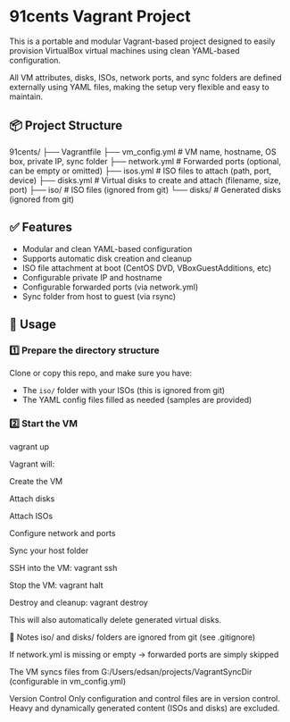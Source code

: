 # 91cents Vagrant Project

This is a portable and modular Vagrant-based project designed to easily provision VirtualBox virtual machines using clean YAML-based configuration.

All VM attributes, disks, ISOs, network ports, and sync folders are defined externally using YAML files, making the setup very flexible and easy to maintain.

## 📦 Project Structure


91cents/
├── Vagrantfile
├── vm_config.yml # VM name, hostname, OS box, private IP, sync folder
├── network.yml # Forwarded ports (optional, can be empty or omitted)
├── isos.yml # ISO files to attach (path, port, device)
├── disks.yml # Virtual disks to create and attach (filename, size, port)
├── iso/ # ISO files (ignored from git)
└── disks/ # Generated disks (ignored from git)


## ✅ Features

- Modular and clean YAML-based configuration
- Supports automatic disk creation and cleanup
- ISO file attachment at boot (CentOS DVD, VBoxGuestAdditions, etc)
- Configurable private IP and hostname
- Configurable forwarded ports (via network.yml)
- Sync folder from host to guest (via rsync)

## 🚀 Usage

### 1️⃣ Prepare the directory structure

Clone or copy this repo, and make sure you have:

- The `iso/` folder with your ISOs (this is ignored from git)
- The YAML config files filled as needed (samples are provided)

### 2️⃣ Start the VM

vagrant up

Vagrant will:

Create the VM

Attach disks

Attach ISOs

Configure network and ports

Sync your host folder

SSH into the VM:
vagrant ssh

 Stop the VM:
vagrant halt

Destroy and cleanup:
vagrant destroy

This will also automatically delete generated virtual disks.

🚧 Notes
iso/ and disks/ folders are ignored from git (see .gitignore)

If network.yml is missing or empty → forwarded ports are simply skipped

The VM syncs files from G:/Users/edsan/projects/VagrantSyncDir (configurable in vm_config.yml)

Version Control
Only configuration and control files are in version control.
Heavy and dynamically generated content (ISOs and disks) are excluded.


